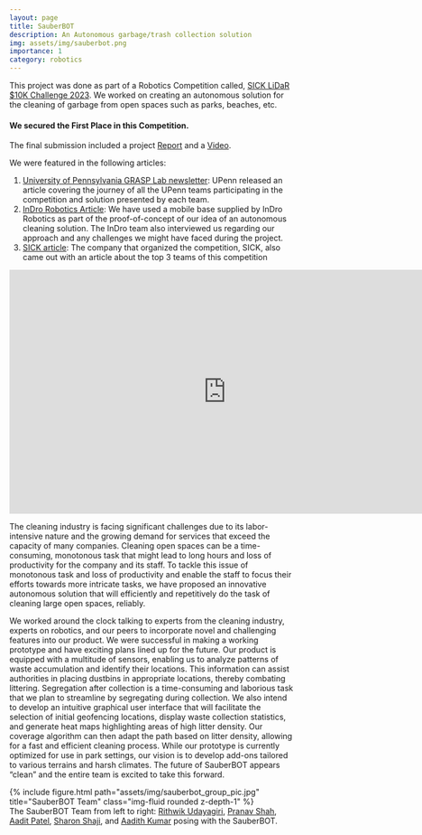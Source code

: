 ```yaml
---
layout: page
title: SauberBOT
description: An Autonomous garbage/trash collection solution
img: assets/img/sauberbot.png
importance: 1
category: robotics
---
```


This project was done as part of a Robotics Competition called, <a href="https://www.sick.com/us/en/tim10k/w/tim10k/"> SICK LiDaR $10K Challenge 2023</a>. We worked on creating an autonomous solution for the cleaning of garbage from open spaces such as parks, beaches, etc. 

#### We secured the First Place in this Competition.

The final submission included a project <a href="https://drive.google.com/file/d/1eBHcfdx-CNmmY9gcT3kwR6UoZ3bD_4Wa/view?usp=sharing">Report</a> and a <a href="https://www.youtube.com/watch?v=_JcPts7voj8">Video</a>.

We were featured in the following articles:
1. <a href="https://www.grasp.upenn.edu/news/robotics-masters-students-take-on-sicks-tim10k-challenge">University of Pennsylvania GRASP Lab newsletter</a>: UPenn released an article covering the journey of all the UPenn teams participating in the competition and solution presented by each team.
2. <a href="https://indrorobotics.ca/upenn-robotics-team-cleans-up-at-sick-lidar-competition/">InDro Robotics Article</a>: We have used a mobile base supplied by InDro Robotics as part of the proof-of-concept of our idea of an autonomous cleaning solution. The InDro team also interviewed us regarding our approach and any challenges we might have faced during the project.
3. <a href="https://sickusablog.com/university-students-use-sick-lidar-solve-real-world-problems/?utm_campaign=Oktopost-USA+-+TiM10K&utm_content=Oktopost-linkedin&utm_medium=social&utm_source=linkedin">SICK article</a>: The company that organized the competition, SICK, also came out with an article about the top 3 teams of this competition


<iframe width="768" height="432" src="https://www.youtube.com/embed/_JcPts7voj8" title="SICK LiDAR TiM$10K Challenge -  SauberBOT" frameborder="0" allow="accelerometer; autoplay; clipboard-write; encrypted-media; gyroscope; picture-in-picture; web-share" allowfullscreen>
</iframe>


The cleaning industry is facing significant challenges due to its labor-intensive nature and the growing demand for services that exceed the capacity of many companies. Cleaning open spaces can be a time-consuming, monotonous task that might lead to long hours and loss of productivity for the company and its staff. To tackle this issue of monotonous task and loss of productivity and enable the staff to focus their efforts towards more intricate tasks, we have proposed an innovative autonomous solution that will efficiently and repetitively do the task of cleaning large open spaces, reliably.

We worked around the clock talking to experts from the cleaning industry, experts on robotics, and our peers to incorporate novel and challenging features into our product. We were successful in making a working prototype and have exciting plans lined up for the future. Our product is equipped with a multitude of sensors, enabling us to analyze patterns of waste accumulation and identify their locations. This information can assist authorities in placing dustbins in appropriate locations, thereby combating littering. Segregation after collection is a time-consuming and laborious task that we plan to streamline by segregating during collection. We also intend to develop an intuitive graphical user interface that will facilitate the selection of initial geofencing locations, display waste collection statistics, and generate heat maps highlighting areas of high litter density. Our coverage algorithm can then adapt the path based on litter density, allowing for a fast and efficient cleaning process. While our prototype is currently optimized for use in park settings, our vision is to develop add-ons tailored to various terrains and harsh climates. The future of SauberBOT appears “clean” and the entire team is excited to take this forward.


<div class="row">
    <div class="col-sm mt-3 mt-md-0">
        {% include figure.html path="assets/img/sauberbot_group_pic.jpg" title="SauberBOT Team" class="img-fluid rounded z-depth-1" %}
    </div>
</div>
<div class="caption">
    The SauberBOT Team from left to right: 
    <a href="https://www.linkedin.com/in/udayagiririthwik/">Rithwik Udayagiri</a>, 
    <a href="https://www.linkedin.com/in/pranav-p-shah/">Pranav Shah</a>, 
    <a href="https://www.linkedin.com/in/aaditp/">Aadit Patel</a>, 
    <a href="https://www.linkedin.com/in/sharonrichushaji/">Sharon Shaji</a>, and 
    <a href="https://www.linkedin.com/in/aadith-kumar/">Aadith Kumar</a> 
    posing with the SauberBOT.
</div>
